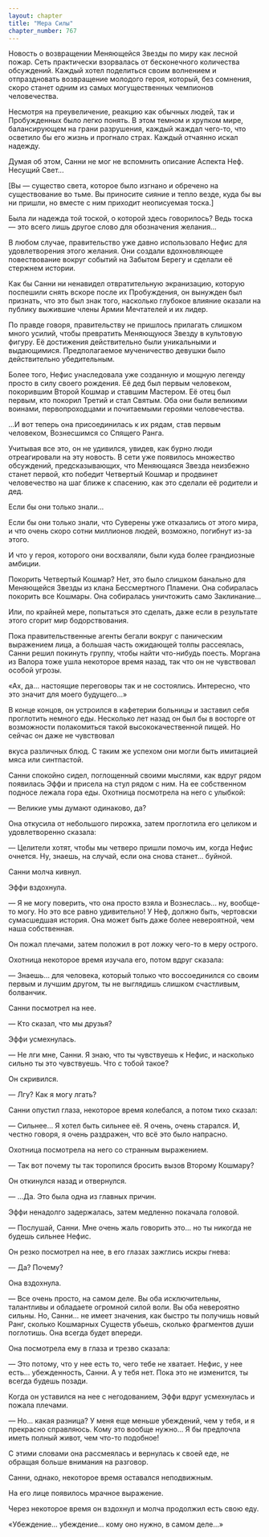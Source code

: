 ```yaml
---
layout: chapter
title: "Мера Силы"
chapter_number: 767
---
```


Новость о возвращении Меняющейся Звезды по миру как лесной пожар. Сеть практически взорвалась от бесконечного количества обсуждений. Каждый хотел поделиться своим волнением и отпраздновать возвращение молодого героя, который, без сомнения, скоро станет одним из самых могущественных чемпионов человечества.

Несмотря на преувеличение, реакцию как обычных людей, так и Пробужденных было легко понять. В этом темном и хрупком мире, балансирующем на грани разрушения, каждый жаждал чего-то, что осветило бы его жизнь и прогнало страх. Каждый отчаянно искал надежду.

Думая об этом, Санни не мог не вспомнить описание Аспекта Неф. Несущий Свет...

[Вы — существо света, которое было изгнано и обречено на существование во тьме. Вы приносите сияние и тепло везде, куда бы вы ни пришли, но вместе с ним приходит неописуемая тоска.]

Была ли надежда той тоской, о которой здесь говорилось? Ведь тоска — это всего лишь другое слово для обозначения желания...

В любом случае, правительство уже давно использовало Нефис для удовлетворения этого желания. Они создали вдохновляющее повествование вокруг событий на Забытом Берегу и сделали её стержнем истории.

Как бы Санни ни ненавидел отвратительную экранизацию, которую поспешили снять вскоре после их Пробуждения, он вынужден был признать, что это был знак того, насколько глубокое влияние оказали на публику выжившие члены Армии Мечтателей и их лидер.

По правде говоря, правительству не пришлось прилагать слишком много усилий, чтобы превратить Меняющуюся Звезду в культовую фигуру. Её достижения действительно были уникальными и выдающимися. Предполагаемое мученичество девушки было действительно убедительным.

Более того, Нефис унаследовала уже созданную и мощную легенду просто в силу своего рождения. Её дед был первым человеком, покорившим Второй Кошмар и ставшим Мастером. Её отец был первым, кто покорил Третий и стал Святым. Оба они были великими воинами, первопроходцами и почитаемыми героями человечества.

...И вот теперь она присоединилась к их рядам, став первым человеком, Вознесшимся со Спящего Ранга.

Учитывая все это, он не удивился, увидев, как бурно люди отреагировали на эту новость. В сети уже появилось множество обсуждений, предсказывающих, что Меняющаяся Звезда неизбежно станет первой, кто победит Четвертый Кошмар и продвинет человечество на шаг ближе к спасению, как это сделали её родители и дед.

Если бы они только знали...

Если бы они только знали, что Суверены уже отказались от этого мира, и что очень скоро сотни миллионов людей, возможно, погибнут из-за этого.

И что у героя, которого они восхваляли, были куда более грандиозные амбиции.

Покорить Четвертый Кошмар? Нет, это было слишком банально для Меняющейся Звезды из клана Бессмертного Пламени. Она собиралась покорить все Кошмары. Она собиралась уничтожить само Заклинание...

Или, по крайней мере, попытаться это сделать, даже если в результате этого сгорит мир бодорствования.

Пока правительственные агенты бегали вокруг с паническим выражением лица, а большая часть ожидающей толпы рассеялась, Санни решил покинуть группу, чтобы найти что-нибудь поесть. Моргана из Валора тоже ушла некоторое время назад, так что он не чувствовал особой угрозы.

«Ах, да... настоящие переговоры так и не состоялись. Интересно, что это значит для моего будущего...»

В конце концов, он устроился в кафетерии больницы и заставил себя проглотить немного еды. Несколько лет назад он был бы в восторге от возможности полакомиться такой высококачественной пищей. Но сейчас он даже не чувствовал

вкуса различных блюд. С таким же успехом они могли быть имитацией мяса или синтпастой.

Санни спокойно сидел, поглощенный своими мыслями, как вдруг рядом появилась Эффи и присела на стул рядом с ним. На ее собственном подносе лежала гора еды. Охотница посмотрела на него с улыбкой:

— Великие умы думают одинаково, да?

Она откусила от небольшого пирожка, затем проглотила его целиком и удовлетворенно сказала:

— Целители хотят, чтобы мы четверо пришли помочь им, когда Нефис очнется. Ну, знаешь, на случай, если она снова станет... буйной.

Санни молча кивнул.

Эффи вздохнула.

— Я не могу поверить, что она просто взяла и Вознеслась... ну, вообще-то могу. Но это все равно удивительно! У Неф, должно быть, чертовски сумасшедшая история. Она может быть даже более невероятной, чем наша собственная.

Он пожал плечами, затем положил в рот ложку чего-то в меру острого.

Охотница некоторое время изучала его, потом вдруг сказала:

— Знаешь... для человека, который только что воссоединился со своим первым и лучшим другом, ты не выглядишь слишком счастливым, болванчик.

Санни посмотрел на нее.

— Кто сказал, что мы друзья?

Эффи усмехнулась.

— Не лги мне, Санни. Я знаю, что ты чувствуешь к Нефис, и насколько сильно ты это чувствуешь. Что с тобой такое?

Он скривился.

— Лгу? Как я могу лгать?

Санни опустил глаза, некоторое время колебался, а потом тихо сказал:

— Сильнее... Я хотел быть сильнее её. Я очень, очень старался. И, честно говоря, я очень раздражен, что всё это было напрасно.

Охотница посмотрела на него со странным выражением.

— Так вот почему ты так торопился бросить вызов Второму Кошмару?

Он откинулся назад и отвернулся.

— ...Да. Это была одна из главных причин.

Эффи ненадолго задержалась, затем медленно покачала головой.

— Послушай, Санни. Мне очень жаль говорить это... но ты никогда не будешь сильнее Нефис.

Он резко посмотрел на нее, в его глазах зажглись искры гнева:

— Да? Почему?

Она вздохнула.

— Все очень просто, на самом деле. Вы оба исключительны, талантливы и обладаете огромной силой воли. Вы оба невероятно сильны. Но, Санни... не имеет значения, как быстро ты получишь новый Ранг, сколько Кошмарных Существ убьешь, сколько фрагментов души поглотишь. Она всегда будет впереди.

Она посмотрела ему в глаза и трезво сказала:

— Это потому, что у нее есть то, чего тебе не хватает. Нефис, у нее есть... убежденность, Санни. А у тебя нет. Пока это не изменится, ты всегда будешь позади.

Когда он уставился на нее с негодованием, Эффи вдруг усмехнулась и пожала плечами.

— Но... какая разница? У меня еще меньше убеждений, чем у тебя, и я прекрасно справляюсь. Кому это вообще нужно... Я бы предпочла иметь полный живот, чем что-то подобное!

С этими словами она рассмеялась и вернулась к своей еде, не обращая больше внимания на разговор.

Санни, однако, некоторое время оставался неподвижным.

На его лице появилось мрачное выражение.

Через некоторое время он вздохнул и молча продолжил есть свою еду.

«Убеждение... убеждение... кому оно нужно, в самом деле...»